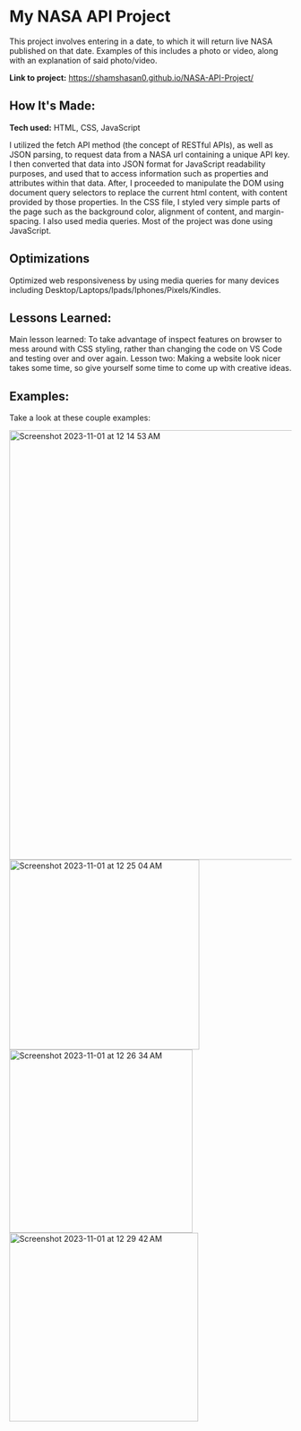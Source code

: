 # My NASA API Project
This project involves entering in a date, to which it will return live NASA published on that date. Examples of this includes a photo or video, along with an explanation of said photo/video. 

**Link to project:** https://shamshasan0.github.io/NASA-API-Project/

## How It's Made:

**Tech used:** HTML, CSS, JavaScript

I utilized the fetch API method (the concept of RESTful APIs), as well as JSON parsing, to request data from a NASA url containing a unique API key.
I then converted that data into JSON format for JavaScript readability purposes, and used that to access information such as properties and attributes within that data. 
After, I proceeded to manipulate the DOM using document query selectors to replace the current html content, with content provided by those properties.
In the CSS file, I styled very simple parts of the page such as the background color, alignment of content, and margin-spacing. I also used media queries.
Most of the project was done using JavaScript.

## Optimizations
Optimized web responsiveness by using media queries for many devices including Desktop/Laptops/Ipads/Iphones/Pixels/Kindles.

## Lessons Learned:
Main lesson learned: To take advantage of inspect features on browser to mess around with CSS styling, rather than changing the code on VS Code and testing over and over again.
Lesson two: Making a website look nicer takes some time, so give yourself some time to come up with creative ideas.

## Examples:
Take a look at these couple examples:

<img width="767" alt="Screenshot 2023-11-01 at 12 14 53 AM" src="https://github.com/shamshasan0/NASA-API-Project/assets/105460072/ae81ed9d-6bfb-4f4b-a7e3-60702e8fd24c">

<img width="339" alt="Screenshot 2023-11-01 at 12 25 04 AM" src="https://github.com/shamshasan0/NASA-API-Project/assets/105460072/c00fdcc2-eaef-40ca-88f2-ad2c7af47db1">

<img width="327" alt="Screenshot 2023-11-01 at 12 26 34 AM" src="https://github.com/shamshasan0/NASA-API-Project/assets/105460072/44a3c54a-554b-4dd2-91cd-f95591408284">

<img width="337" alt="Screenshot 2023-11-01 at 12 29 42 AM" src="https://github.com/shamshasan0/NASA-API-Project/assets/105460072/5184d643-0428-4a62-a094-448901af5e3b">









